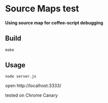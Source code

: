 # Source Maps test
#### Using source map for coffee-script debugging

## Build 

```
make
```

## Usage

```
node server.js
```

open http://localhost:3333/ 

tested on Chrome Canary 